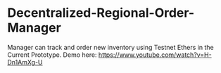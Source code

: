 # Decentralized-Regional-Order-Manager

Manager can track and order new inventory using Testnet Ethers in the Current Prototype.
Demo here:
https://www.youtube.com/watch?v=H-Dn1AmXg-U
